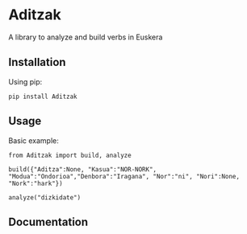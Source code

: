 # Aditzak

A library to analyze and build verbs in Euskera

## Installation

Using pip:

    pip install Aditzak

## Usage

Basic example:

    
    from Aditzak import build, analyze

    build({"Aditza":None, "Kasua":"NOR-NORK", "Modua":"Ondorioa","Denbora":"Iragana", "Nor":"ni", "Nori":None, "Nork":"hark"})
    
    analyze("dizkidate")

## Documentation

